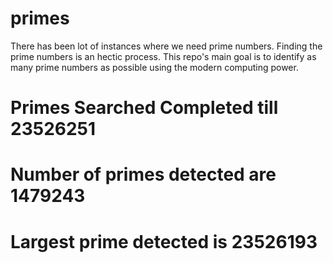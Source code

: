 # primes
There has been lot of instances where we need prime numbers. Finding the prime numbers is an hectic process. This repo's main goal is to identify as many prime numbers as possible using the modern computing power.

# Primes Searched Completed till 23526251
# Number of primes detected are 1479243
# Largest prime detected is 23526193
